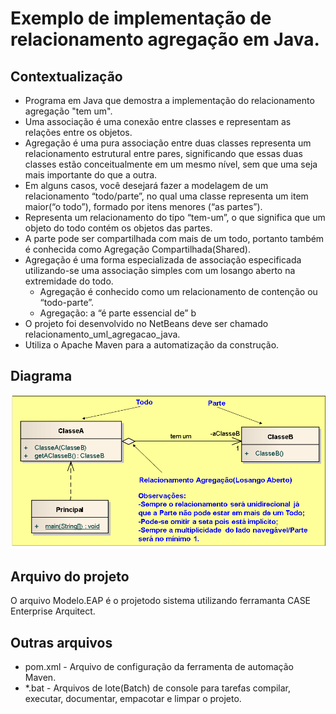 # Exemplo de implementação de relacionamento agregação em Java.

## Contextualização

- Programa em Java que demostra a implementação do relacionamento agregação "tem um".<br>
- Uma associação é uma conexão entre classes e representam as relações entre os objetos.<br>
- Agregação é uma pura associação entre duas classes representa um relacionamento estrutural entre pares, significando que essas duas classes estão conceitualmente em um mesmo nível, sem que uma seja mais importante do que a outra.<br>
- Em alguns casos, você desejará fazer a modelagem de um relacionamento “todo/parte”, no qual uma classe representa um item maior(“o todo”), formado por itens menores (“as partes”).<br>
- Representa um relacionamento do tipo “tem-um”, o que significa que um objeto do todo contém os objetos das partes.<br>
- A parte pode ser compartilhada com mais de um todo, portanto também é conhecida como Agregação Compartilhada(Shared).<br>
- Agregação é uma forma especializada de associação especificada utilizando-se uma associação simples com um losango aberto na extremidade do todo. <br>
    - Agregação é conhecido como um relacionamento de contenção ou “todo-parte”.<br>
    - Agregação: a “é parte essencial de” b<br>
- O projeto foi desenvolvido no NetBeans deve ser chamado relacionamento_uml_agregacao_java.<br>
- Utiliza o Apache Maven para a automatização da construção.<br>

## Diagrama

![Diagrama de classe](diagramadeclasse.png)

## Arquivo do projeto

O arquivo Modelo.EAP é o projetodo sistema utilizando ferramanta CASE Enterprise Arquitect.

## Outras arquivos
- pom.xml - Arquivo de configuração da ferramenta de automação Maven.
- *.bat - Arquivos de lote(Batch) de console para tarefas compilar, executar, documentar, empacotar e limpar o projeto.